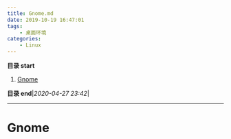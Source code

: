 ```yaml
---
title: Gnome.md
date: 2019-10-19 16:47:01
tags: 
    - 桌面环境
categories:
    - Linux
---
```


**目录 start**

1. [Gnome](#gnome)

**目录 end**|_2020-04-27 23:42_|
****************************************
# Gnome
